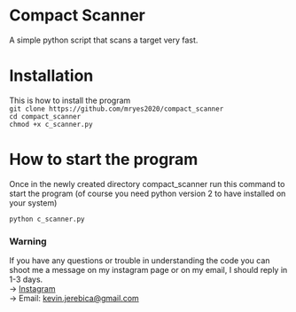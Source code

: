 # Compact Scanner
A simple python script that scans a target very fast.

# Installation
This is how to install the program <br/>
```git clone https://github.com/mryes2020/compact_scanner```  <br/>
```cd compact_scanner```  <br/>
```chmod +x c_scanner.py```  <br/>

# How to start the program
Once in the newly created directory compact_scanner run this command to start the program (of course you need python version 2 to have installed on your system)

```python c_scanner.py```

### Warning 
If you have any questions or trouble in understanding the code you can shoot me a message on my instagram page or on my email, I should reply in 1-3 days.<br>
 -> <a href="https://instagram.com/kevinj____">Instagram</a><br>
 -> Email: kevin.jerebica@gmail.com<br>
